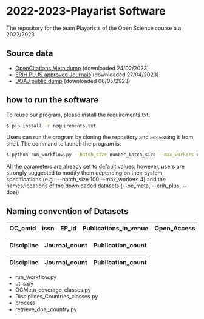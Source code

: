 # 2022-2023-Playarist Software
 The repository for the team Playarists of the Open Science course a.a. 2022/2023

## Source data

* <a href="https://kanalregister.hkdir.no/publiseringskanaler/erihplus/periodical/listApproved">OpenCitations Meta dump</a> (downloaded 24/02/2023) 
* <a href="https://kanalregister.hkdir.no/publiseringskanaler/erihplus/periodical/listApproved">ERIH PLUS approved Journals</a> (downloaded 27/04/2023)
* <a href="https://doaj.org/docs/public-data-dump/">DOAJ public dump</a> (downloaded 06/05/2923)
 
 
 
## how to run the software
 To reuse our program, please install the requirements.txt:
```sh
$ pip install -r requirements.txt
```
 Users can run the program by cloning the repository and accessing it from shell. The command to launch the program is:
```sh
$ python run_workflow.py --batch_size number_batch_size --max_workers number__workers --oc_meta path_to_OC_Meta_folder --erih_plus path_to_erih_plus.csv --doaj path_to_doaj.csv
```
 All the parameters are already set to default values, however, users are strongly suggested to modify them depending on their system specifications (e.g.: --batch_size 100 --max_workers 4) and the names/locations of the downloaded datasets (--oc_meta, --erih_plus, --doaj) 

 
 
 
 
 
 
 
 
 
 
 
 
 
 
 ## Naming convention of Datasets 
 
| OC_omid | issn | EP_id | Publications_in_venue | Open_Access |
|---------|------|-------|-----------------------|-------------|

| Discipline | Journal_count | Publication_count | 
|------------|---------------|-------------------|

| Discipline | Journal_count | Publication_count | 
|------------|---------------|-------------------|


- run_workflow.py
- utils.py
- OCMeta_coverage_classes.py
- Disciplines_Countries_classes.py
- process
- retrieve_doaj_country.py
